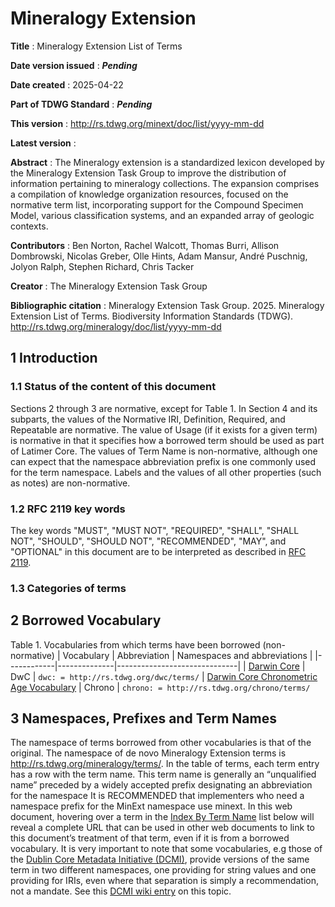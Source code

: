 # Mineralogy Extension

**Title**
: Mineralogy Extension List of Terms

**Date version issued**
: ***Pending***

**Date created**
: 2025-04-22

**Part of TDWG Standard**
: ***Pending***

**This version**
: <http://rs.tdwg.org/minext/doc/list/yyyy-mm-dd>

**Latest version**
: 

**Abstract**
: The Mineralogy extension is a standardized lexicon developed by the Mineralogy Extension Task Group to improve the distribution of information pertaining to mineralogy collections. The expansion comprises a compilation of knowledge organization resources, focused on the normative term list, incorporating support for the Compound Specimen Model, various classification systems, and an expanded array of geologic contexts.

**Contributors**
: Ben Norton, Rachel Walcott, Thomas Burri, Allison Dombrowski, Nicolas Greber, Olle Hints, Adam Mansur, André Puschnig, Jolyon Ralph, Stephen Richard, Chris Tacker

**Creator**
: The Mineralogy Extension Task Group 

**Bibliographic citation**
: Mineralogy Extension Task Group. 2025. Mineralogy Extension List of Terms. Biodiversity Information Standards (TDWG). <http://rs.tdwg.org/mineralogy/doc/list/yyyy-mm-dd>

## 1 Introduction <span id="1-introduction"><span>
### 1.1 Status of the content of this document <span id="11-status-of-the-content-of-this-document"></span>
Sections 2 through 3 are normative, except for Table 1. In Section 4 and its subparts, the values of the Normative IRI, 
Definition, Required, and Repeatable are normative. The value of Usage (if it exists for a given term) is normative in 
that it specifies how a borrowed term should be used as part of Latimer Core. The values of Term Name is non-normative, 
although one can expect that the namespace abbreviation prefix is one commonly used for the term namespace. Labels and 
the values of all other properties (such as notes) are non-normative.

### 1.2 RFC 2119 key words <span id="12-rfc-2119-key-words"></span>
The key words "MUST", "MUST NOT", "REQUIRED", "SHALL", "SHALL NOT", "SHOULD", "SHOULD NOT", "RECOMMENDED", "MAY", 
and "OPTIONAL" in this document are to be interpreted as described in [RFC 2119](https://tools.ietf.org/html/rfc2119).

### 1.3 Categories of terms <span id="13-categories-of-terms"></span>

## 2 Borrowed Vocabulary <span id="2-borrowed-vocabulary"></span>

Table 1. Vocabularies from which terms have been borrowed (non-normative)
| Vocabulary | Abbreviation | Namespaces and abbreviations |
|------------|--------------|------------------------------|
| [Darwin Core](https://dwc.tdwg.org/terms/) | DwC         | `dwc: = http://rs.tdwg.org/dwc/terms/`
| [Darwin Core Chronometric Age Vocabulary](https://tdwg.github.io/chrono/) | Chrono         | `chrono: = http://rs.tdwg.org/chrono/terms/`

## 3 Namespaces, Prefixes and Term Names <span id="3-namespace-prefixes-term-names"></span>
The namespace of terms borrowed from other vocabularies is that of the original. The namespace of de novo Mineralogy Extension 
terms is http://rs.tdwg.org/mineralogy/terms/.  In the table of terms, each term entry has a row with the term name. This term  name is generally an “unqualified name” preceded by a widely accepted prefix designating  an abbreviation for the namespace It is RECOMMENDED that implementers who need a namespace  prefix for the MinExt namespace use minext. In this web document, hovering over a term in the [Index By Term Name](https://ltc.tdwg.org/termlist/#index-by-term-name) list below will reveal a complete URL that can be used in other web documents to link to this document’s  treatment of that term, even if it is from a borrowed vocabulary. It is very important to note that some  vocabularies, e.g those of the [Dublin Core Metadata Initiative (DCMI)](http://dublincore.org/), provide versions of the  same term in two different namespaces, one providing for string values and one providing for IRIs,  even where that separation is simply a recommendation, not a mandate. See this [DCMI wiki entry](https://web.archive.org/web/20171126043657/https://github.com/dcmi/repository/blob/master/mediawiki_wiki/FAQ/DC_and_DCTERMS_Namespaces.md) on this topic.



